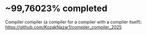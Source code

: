 # ~99,76023% completed

Compiler compiler (a compiler for a compiler with a compiler itself): https://github.com/KozakNazar1/compiler_compiler_2025
